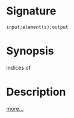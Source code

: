 # Signature
```vikid-signature
input;element(s);output
```

# Synopsis
indices of

# Description

[more...](https://en.wikipedia.org/wiki/Array_data_structure)